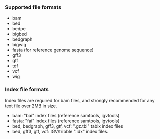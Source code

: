 ### Supported file formats

* bam
* bed
* bedpe
* bigbed
* bedgraph
* bigwig
* fasta (for reference genome sequence)
* gff3
* gtf
* tdf
* vcf
* wig

### Index file formats

Index files are required for bam files, and strongly recommended for any text file over 2MB in size.  

* bam:  "bai" index files  (reference samtools, igvtools)
* fasta: "fai" index files  (reference samtools, igvtools)
* bed, bedgraph, gff3, gtf, vcf:  ".gz.tbi"  tabix index files
* bed, gff3, gtf, vcf:  IGV/tribble ".idx" index files.  



